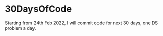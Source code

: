 # 30DaysOfCode
Starting from 24th Feb 2022, I will commit code for next 30 days, one DS problem a day.

